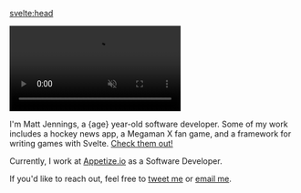 <script context="module">
	export const prerender = true
</script>

<script>
  import { differenceInYears } from 'date-fns'

  const age = differenceInYears(new Date(), new Date('1994-11-01'))
</script>

<svelte:head>

  <title>Matt Jennings | Software Developer</title>
  <meta name="description" content={`
  I'm Matt Jennings, a ${age} year-old software developer. Some of my work includes a hockey news app, a Megaman X fan game, and a framework for writing games with Svelte.
  `}>
</svelte:head>

<div class="overflow-hidden mx-1">
  <video 
    class="rounded-md !my-0 mx-auto w-[360px] h-[202px]" 
    autoplay 
    muted 
    loop
    playsinline
    title="hello!" 
    src="/hello.mp4" 
  />
</div>

I'm Matt Jennings, a {age} year-old software developer. Some of my work includes a hockey news app, a Megaman X fan game, and a framework for writing games with Svelte. [Check them out!](/projects)

Currently, I work at [Appetize.io](https://appetize.io) as a Software Developer.

If you'd like to reach out, feel free to [tweet me](https://twitter.com/mattjennings44) or [email me](mailto:matt@mattjennings.io).
